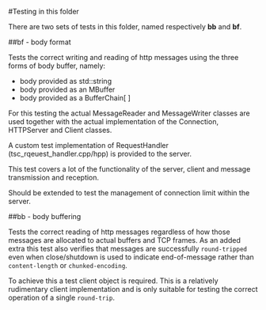 #Testing in this folder

There are two sets of tests in this folder, named respectively __bb__
and __bf__.

##bf - body format

Tests the correct writing and reading of http messages using the three forms of body buffer, namely:

-   body provided as std::string
-   body provided as an MBuffer
-   body provided as a BufferChain[ ]

For this testing the actual MessageReader and MessageWriter classes are used together with the actual implementation of the Connection, HTTPServer and Client classes.

A custom test implementation of RequestHandler (tsc_rqeuest_handler.cpp/hpp) is provided to the server.

This test covers a lot of the functionality of the server, client and message transmission and reception.

Should be extended to test the management of connection limit within the
server.

##bb - body buffering

Tests the correct reading of http messages regardless of how those messages are allocated to actual buffers and TCP frames. 
As an added extra this test also verifies that messages are successfully `round-tripped` even when close/shutdown is used to indicate end-of-message rather than `content-length` or `chunked-encoding`.

To achieve this a test client object is required. This is a relatively
rudimentary client implementation and is only suitable for testing the correct operation of a single
`round-trip`.
